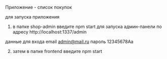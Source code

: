 Приложение - список покупок

для запуска приложения
1) в папке shop-admin введите npm start для запуска админ-панели по адресу 
http://localhost:1337/admin

данные для входа
email admin@mail.ru
пароль 12345678Aa

2) затем в папке frontend введите npm start